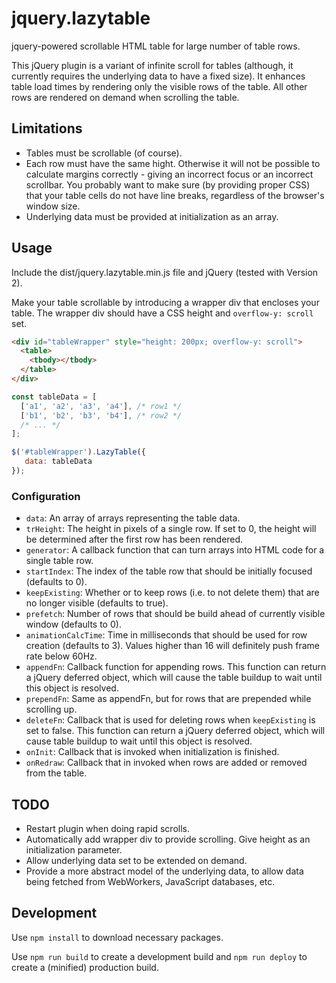 # jquery.lazytable
jquery-powered scrollable HTML table for large number of table rows.

This jQuery plugin is a variant of infinite scroll for tables (although, it currently requires the underlying data to have a fixed size). It enhances table load times by rendering only the visible rows of the table. All other rows are rendered on demand when scrolling the table.

## Limitations
* Tables must be scrollable (of course).
* Each row must have the same hight. Otherwise it will not be possible to calculate margins correctly - giving an incorrect focus or an incorrect scrollbar.
  You probably want to make sure (by providing proper CSS) that your table cells do not have line breaks, regardless of the browser's window size.
* Underlying data must be provided at initialization as an array.

## Usage
Include the dist/jquery.lazytable.min.js file and jQuery (tested with Version 2).

Make your table scrollable by introducing a wrapper div that encloses your table. The wrapper div should have a CSS height and `overflow-y: scroll` set.
```html
<div id="tableWrapper" style="height: 200px; overflow-y: scroll">
  <table>
    <tbody></tbody>
  </table>
</div>
```

```javascript
const tableData = [
  ['a1', 'a2', 'a3', 'a4'], /* row1 */
  ['b1', 'b2', 'b3', 'b4'], /* row2 */
  /* ... */
];

$('#tableWrapper').LazyTable({
   data: tableData
});
```

### Configuration
* `data`: An array of arrays representing the table data.
* `trHeight`: The height in pixels of a single row. If set to 0, the height will be determined after the first row has been rendered.
* `generator`: A callback function that can turn arrays into HTML code for a single table row.
* `startIndex`: The index of the table row that should be initially focused (defaults to 0).
* `keepExisting`: Whether or to keep rows (i.e. to not delete them) that are no longer visible (defaults to true).
* `prefetch`: Number of rows that should be build ahead of currently visible window (defaults to 0).
* `animationCalcTime`: Time in milliseconds that should be used for row creation (defaults to 3). Values higher than 16 will definitely push frame rate below 60Hz.
* `appendFn`: Callback function for appending rows. This function can return a jQuery deferred object, which will cause the table buildup to wait until this object is resolved.
* `prependFn`: Same as appendFn, but for rows that are prepended while scrolling up.
* `deleteFn`: Callback that is used for deleting rows when `keepExisting` is set to false. This function can return a jQuery deferred object, which will cause table buildup to wait until this object is resolved.
* `onInit`: Callback that is invoked when initialization is finished.
* `onRedraw`: Callback that in invoked when rows are added or removed from the table.

## TODO
* Restart plugin when doing rapid scrolls.
* Automatically add wrapper div to provide scrolling. Give height as an initialization parameter.
* Allow underlying data set to be extended on demand.
* Provide a more abstract model of the underlying data, to allow data being fetched from WebWorkers, JavaScript databases, etc.

## Development
Use `npm install` to download necessary packages.

Use `npm run build` to create a development build and `npm run deploy` to create a (minified) production build.

